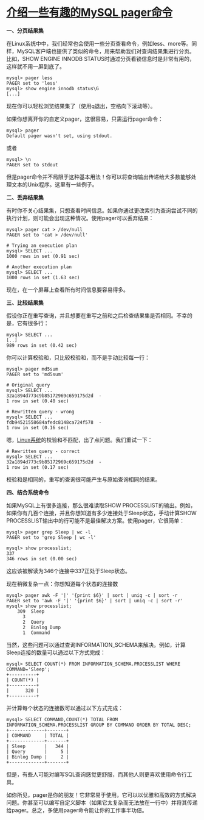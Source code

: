 #                  [     介绍一些有趣的MySQL pager命令        ](https://www.cnblogs.com/linuxprobe/p/10230653.html)             

**一、分页结果集**

在Linux系统中中，我们经常也会使用一些分页查看命令，例如less、more等。同样，MySQL客户端也提供了类似的命令，用来帮助我们对查询结果集进行分页。比如，SHOW ENGINE INNODB STATUS时通过分页看锁信息时是非常有用的，这样就不用一屏到底了。

```
mysql> pager less
PAGER set to 'less'
mysql> show engine innodb status\G
[...]
```

现在你可以轻松浏览结果集了（使用q退出，空格向下滚动等）。

如果你想离开你的自定义pager，这很容易，只需运行pager命令：

```
mysql> pager
Default pager wasn't set, using stdout.
```

或者

```
mysql> \n
PAGER set to stdout
```

但是pager命令并不局限于这种基本用法！你可以将查询输出传递给大多数能够处理文本的Unix程序。这里有一些例子。

**二、丢弃结果集**

有时你不关心结果集，只想查看时间信息。如果你通过更改索引为查询尝试不同的执行计划，则可能会出现这种情况。使用pager可以丢弃结果：

```
mysql> pager cat > /dev/null
PAGER set to 'cat > /dev/null'

# Trying an execution plan
mysql> SELECT ...
1000 rows in set (0.91 sec)

# Another execution plan
mysql> SELECT ...
1000 rows in set (1.63 sec)
```

现在，在一个屏幕上查看所有时间信息要容易得多。

**三、比较结果集**

假设你正在重写查询，并且想要在重写之前和之后检查结果集是否相同。不幸的是，它有很多行：

```
mysql> SELECT ...
[..]
989 rows in set (0.42 sec)
```

你可以计算校验和，只比较校验和，而不是手动比较每一行：

```
mysql> pager md5sum
PAGER set to 'md5sum'
 
# Original query
mysql> SELECT ...
32a1894d773c9b85172969c659175d2d  -
1 row in set (0.40 sec)
 
# Rewritten query - wrong
mysql> SELECT ...
fdb94521558684afedc8148ca724f578  -
1 row in set (0.16 sec)
```

嗯，[Linux系统](https://www.linuxprobe.com/)的校验和不匹配，出了点问题。我们重试一下：

```
# Rewritten query - correct
mysql> SELECT ...
32a1894d773c9b85172969c659175d2d  -
1 row in set (0.17 sec)
```

校验和是相同的，重写的查询很可能产生与原始查询相同的结果。

**四、结合系统命令**

如果MySQL上有很多连接，那么很难读取SHOW PROCESSLIST的输出。例如，如果你有几百个连接，并且你想知道有多少连接处于Sleep状态，手动计算SHOW PROCESSLIST输出中的行可能不是最佳解决方案。使用pager，它很简单：

```
mysql> pager grep Sleep | wc -l
PAGER set to 'grep Sleep | wc -l'

mysql> show processlist;
337
346 rows in set (0.00 sec)
```

这应该被解读为346个连接中337正处于Sleep状态。

现在稍微复杂一点：你想知道每个状态的连接数

```
mysql> pager awk -F '|' '{print $6}' | sort | uniq -c | sort -r
PAGER set to 'awk -F '|' '{print $6}' | sort | uniq -c | sort -r'
mysql> show processlist;
    309  Sleep
      3
      2  Query
      2  Binlog Dump
      1  Command
```

当然，这些问题可以通过查询INFORMATION_SCHEMA来解决。例如，计算Sleep连接的数量可以通过以下方式完成：

```
mysql> SELECT COUNT(*) FROM INFORMATION_SCHEMA.PROCESSLIST WHERE COMMAND='Sleep';
+----------+
| COUNT(*) |
+----------+
|      320 |
+----------+
```

并计算每个状态的连接数可以通过以下方式完成：

```
mysql> SELECT COMMAND,COUNT(*) TOTAL FROM INFORMATION_SCHEMA.PROCESSLIST GROUP BY COMMAND ORDER BY TOTAL DESC;
+-------------+-------+
| COMMAND     | TOTAL |
+-------------+-------+
| Sleep       |   344 |
| Query       |     5 |
| Binlog Dump |     2 |
+-------------+-------+
```

但是，有些人可能对编写SQL查询感觉更舒服，而其他人则更喜欢使用命令行工具。

如你所见，pager是你的朋友！它非常易于使用，它可以以优雅和高效的方式解决问题。你甚至可以编写自定义脚本（如果它太复杂而无法放在一行中）并将其传递给pager。总之，多使用pager命令能让你的工作事半功倍。